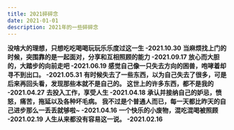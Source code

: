 ```yaml
---
title: 2021碎碎念
date: 2021-01-01
description: 2021年的一些碎碎念
---
```


<a className="block h-full rounded-lg border border-gray-700 p-4 hover:border-pink-600">
  <strong className="font-medium text-white">没啥大的理想，只想吃吃喝喝玩玩乐乐度过这一生 -2021.10.30</strong>
</a>

<a className="block h-full rounded-lg border border-gray-700 p-4 hover:border-pink-600">
  <strong className="font-medium text-white">当麻烦找上门的时候，突围靠的是一起面对，分享和互相照顾的能力 -2021.09.17</strong>
</a>

<a className="block h-full rounded-lg border border-gray-700 p-4 hover:border-pink-600">
  <strong className="font-medium text-white">放心而大胆的，大踏步的向前走吧 -2021.06.19</strong>
</a>

<a className="block h-full rounded-lg border border-gray-700 p-4 hover:border-pink-600">
  <strong className="font-medium text-white">感觉自己像一只失去方向的困兽，咆哮着却寻不到出口。 -2021.05.31</strong>
</a>

<a className="block h-full rounded-lg border border-gray-700 p-4 hover:border-pink-600">
  <strong className="font-medium text-white">有时候失去了一些东西，以为自己失去了很多，可是后来再回头看，发现那些本就不是自己的。
  这世上的许多东西，都不是我的 -2021.04.27</strong>
</a>

<a className="block h-full rounded-lg border border-gray-700 p-4 hover:border-pink-600">
  <strong className="font-medium text-white">去投入工作，享受人生 -2021.04.18</strong>
</a>

<a className="block h-full rounded-lg border border-gray-700 p-4 hover:border-pink-600">
  <strong className="font-medium text-white">承认并接纳自己的妒忌，愤怒，痛苦，拖延以及各种坏毛病。
    我不过是个普通人而已，每一天都比昨天的自己进步那么一丢丢就够啦~ -2021.04.16</strong>
</a>

<a className="block h-full rounded-lg border border-gray-700 p-4 hover:border-pink-600">
  <strong className="font-medium text-white">一个快乐的小废物，混吃混喝被照顾 -2021.02.19</strong>
</a>

<a className="block h-full rounded-lg border border-gray-700 p-4 hover:border-pink-600">
  <strong className="font-medium text-white">人生从来都没有容易这一说。 -2021.02.16</strong>
</a>